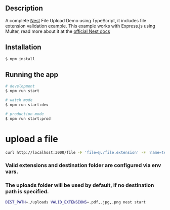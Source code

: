 ## Description

A complete [Nest](https://github.com/nestjs/nest) File Upload Demo using TypeScript, it includes file extension validation example. This example works with Express.js using Multer, read more about it at the [official Nest docs](https://docs.nestjs.com/techniques/file-upload)

## Installation

```bash
$ npm install
```

## Running the app

```bash
# development
$ npm run start

# watch mode
$ npm run start:dev

# production mode
$ npm run start:prod
```

# upload a file
```bash
curl http://localhost:3000/file -F 'file=@./file.extension' -F 'name=test'
```

### Valid extensions and destination folder are configured via env vars.
### The **uploads** folder will be used by default, if no destination path is specified.
```bash
DEST_PATH=./uploads VALID_EXTENSIONS=.pdf,.jpg,.png nest start
```
